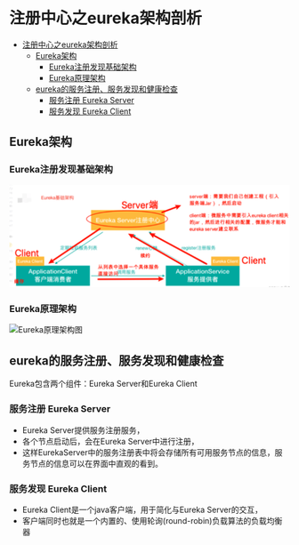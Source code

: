 # 注册中心之eureka架构剖析

- [注册中心之eureka架构剖析](#注册中心之eureka架构剖析)
  - [Eureka架构](#eureka架构)
    - [Eureka注册发现基础架构](#eureka注册发现基础架构)
    - [Eureka原理架构](#eureka原理架构)
  - [eureka的服务注册、服务发现和健康检查](#eureka的服务注册服务发现和健康检查)
    - [服务注册 Eureka Server](#服务注册-eureka-server)
    - [服务发现 Eureka Client](#服务发现-eureka-client)

## Eureka架构

### Eureka注册发现基础架构

![Eureka注册发现基础架构](../../images/Eureka注册发现基础架构.png)

### Eureka原理架构

![Eureka原理架构图](../../images/Eureka架构图.png)

## eureka的服务注册、服务发现和健康检查

Eureka包含两个组件：Eureka Server和Eureka Client

### 服务注册 Eureka Server

- Eureka Server提供服务注册服务，
- 各个节点启动后，会在Eureka Server中进行注册，
- 这样EurekaServer中的服务注册表中将会存储所有可用服务节点的信息，服务节点的信息可以在界面中直观的看到。

### 服务发现 Eureka Client

- Eureka Client是一个java客户端，用于简化与Eureka Server的交互，
- 客户端同时也就是一个内置的、使用轮询(round-robin)负载算法的负载均衡器
